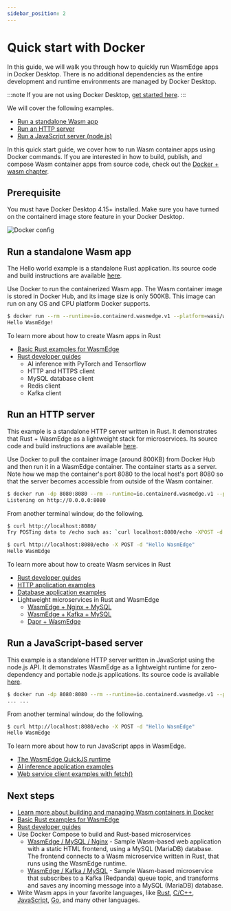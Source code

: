 ```yaml
---
sidebar_position: 2
---
```


# Quick start with Docker

In this guide, we will walk you through how to quickly run WasmEdge apps in Docker Desktop. There is no additional dependencies as the entire development and runtime environments are managed by Docker Desktop.

<!-- prettier-ignore -->
:::note
If you are not using Docker Desktop, [get started here](quick_start).
:::

We will cover the following examples.

-   [Run a standalone Wasm app](#run-a-standalone-wasm-app)
-   [Run an HTTP server](#run-an-http-server)
-   [Run a JavaScript server (node.js)](#run-a-javascript-based-server)

In this quick start guide, we cover how to run Wasm container apps using Docker commands. If you are interested in how to build, publish, and compose Wasm container apps from source code, check out the [Docker + wasm chapter](../build-and-run/docker_wasm).

## Prerequisite

You must have Docker Desktop 4.15+ installed. Make sure you have turned on the containerd image store feature in your Docker Desktop.

![Docker config](docker_config.png)

## Run a standalone Wasm app

The Hello world example is a standalone Rust application. Its source code and build instructions are available [here](https://github.com/second-state/rust-examples/tree/main/hello).

Use Docker to run the containerized Wasm app. The Wasm container image is stored in Docker Hub, and its image size is only 500KB. This image can run on any OS and CPU platform Docker supports.

```bash
$ docker run --rm --runtime=io.containerd.wasmedge.v1 --platform=wasi/wasm secondstate/rust-example-hello:latest
Hello WasmEdge!
```

To learn more about how to create Wasm apps in Rust

-   [Basic Rust examples for WasmEdge](https://github.com/second-state/rust-examples)
-   [Rust developer guides](../../category/develop-wasm-apps-in-rust)
    -   AI inference with PyTorch and Tensorflow
    -   HTTP and HTTPS client
    -   MySQL database client
    -   Redis client
    -   Kafka client

## Run an HTTP server

This example is a standalone HTTP server written in Rust. It demonstrates that Rust + WasmEdge as a lightweight stack for microservices. Its source code and build instructions are available [here](https://github.com/second-state/rust-examples/tree/main/server).

Use Docker to pull the container image (around 800KB) from Docker Hub and then run it in a WasmEdge container. The container starts as a server. Note how we map the container's port 8080 to the local host's port 8080 so that the server becomes accessible from outside of the Wasm container.

```bash
$ docker run -dp 8080:8080 --rm --runtime=io.containerd.wasmedge.v1 --platform=wasi/wasm secondstate/rust-example-server:latest
Listening on http://0.0.0.0:8080
```

From another terminal window, do the following.

```bash
$ curl http://localhost:8080/
Try POSTing data to /echo such as: `curl localhost:8080/echo -XPOST -d 'hello world'`

$ curl http://localhost:8080/echo -X POST -d "Hello WasmEdge"
Hello WasmEdge
```

To learn more about how to create Wasm services in Rust

-   [Rust developer guides](../../category/develop-wasm-apps-in-rust)
-   [HTTP application examples](https://github.com/WasmEdge/wasmedge_hyper_demo)
-   [Database application examples](https://github.com/WasmEdge/wasmedge-db-examples)
-   Lightweight microservices in Rust and WasmEdge
    -   [WasmEdge + Nginx + MySQL](https://github.com/second-state/microservice-rust-mysql)
    -   [WasmEdge + Kafka + MySQL](https://github.com/docker/awesome-compose/tree/master/wasmedge-kafka-mysql)
    -   [Dapr + WasmEdge](https://github.com/second-state/dapr-wasm)

## Run a JavaScript-based server

This example is a standalone HTTP server written in JavaScript using the node.js API. It demonstrates WasmEdge as a lightweight runtime for zero-dependency and portable node.js applications. Its source code is available [here](https://github.com/second-state/wasmedge-quickjs/tree/main/example_js/docker_wasm/server).

```bash
$ docker run -dp 8080:8080 --rm --runtime=io.containerd.wasmedge.v1 --platform=wasi/wasm secondstate/node-example-server:latest
... ...
```

From another terminal window, do the following.

```bash
$ curl http://localhost:8080/echo -X POST -d "Hello WasmEdge"
Hello WasmEdge
```

To learn more about how to run JavaScript apps in WasmEdge.

-   [The WasmEdge QuickJS runtime](https://github.com/second-state/wasmedge-quickjs)
-   [AI inference application examples](https://github.com/second-state/wasmedge-quickjs/tree/main/example_js/tensorflow_lite_demo)
-   [Web service client examples with fetch()](https://github.com/second-state/wasmedge-quickjs/blob/main/example_js/wasi_http_fetch.js)

## Next steps

-   [Learn more about building and managing Wasm containers in Docker](../build-and-run/docker_wasm)
-   [Basic Rust examples for WasmEdge](https://github.com/second-state/rust-examples)
-   [Rust developer guides](../../category/develop-wasm-apps-in-rust)
-   Use Docker Compose to build and Rust-based microservices
    -   [WasmEdge / MySQL / Nginx](https://github.com/docker/awesome-compose/tree/master/wasmedge-mysql-nginx) - Sample Wasm-based web application with a static HTML frontend, using a MySQL (MariaDB) database. The frontend connects to a Wasm microservice written in Rust, that runs using the WasmEdge runtime.
    -   [WasmEdge / Kafka / MySQL](https://github.com/docker/awesome-compose/tree/master/wasmedge-kafka-mysql) - Sample Wasm-based microservice that subscribes to a Kafka (Redpanda) queue topic, and transforms and saves any incoming message into a MySQL (MariaDB) database.
-   Write Wasm apps in your favorite languages, like [Rust](../../category/develop-wasm-apps-in-rust), [C/C++](../../category/develop-wasm-apps-in-cc), [JavaScript](../../category/develop-wasm-apps-in-javascript), [Go](../../category/develop-wasm-apps-in-go), and many other languages.
